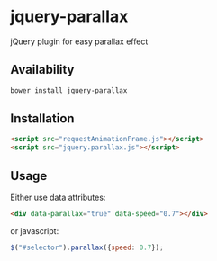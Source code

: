 # jquery-parallax
jQuery plugin for easy parallax effect

## Availability

```bash
bower install jquery-parallax
```

## Installation

```html
<script src="requestAnimationFrame.js"></script>
<script src="jquery.parallax.js"></script>
```

## Usage

Either use data attributes:

```html
<div data-parallax="true" data-speed="0.7"></div>
```

or javascript:

```javascript
$("#selector").parallax({speed: 0.7});
```